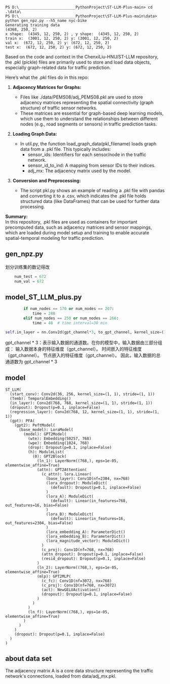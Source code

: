 ```
PS D:\_________________________PythonProject\ST-LLM-Plus-main> cd .\data\
PS D:\_________________________PythonProject\ST-LLM-Plus-main\data> python gen_npz.py --h5_name nyc-bike
Generating training data
(4368, 250, 2)
x shape:  (4345, 12, 250, 2) , y shape:  (4345, 12, 250, 2)
train x:  (3001, 12, 250, 2) y: (3001, 12, 250, 2)
val x:  (672, 12, 250, 2) y: (672, 12, 250, 2)
test x:  (672, 12, 250, 2) y: (672, 12, 250, 2)
```

Based on the code and context in the ChenxiLiu-HNU/ST-LLM repository, the .pkl (pickle) files are primarily used to store and load data objects, especially graph-related data for traffic prediction.

Here’s what the .pkl files do in this repo:

1. **Adjacency Matrices for Graphs:**  
   - Files like ./data/PEMS08/adj_PEMS08.pkl are used to store adjacency matrices representing the spatial connectivity (graph structure) of traffic sensor networks.  
   - These matrices are essential for graph-based deep learning models, which use them to understand the relationships between different nodes (e.g., road segments or sensors) in traffic prediction tasks.

2. **Loading Graph Data:**  
   - In util.py, the function load_graph_data(pkl_filename) loads graph data from a .pkl file. This typically includes:
     - sensor_ids: Identifiers for each sensor/node in the traffic network.
     - sensor_id_to_ind: A mapping from sensor IDs to their indices.
     - adj_mx: The adjacency matrix used by the model.

3. **Conversion and Preprocessing:**  
   - The script pkl.py shows an example of reading a .pkl file with pandas and converting it to a .csv, which indicates the .pkl file holds structured data (like DataFrames) that can be used for further data processing.

**Summary:**  
In this repository, .pkl files are used as containers for important precomputed data, such as adjacency matrices and sensor mappings, which are loaded during model setup and training to enable accurate spatial-temporal modeling for traffic prediction.

## gen_npz.py 

划分训练集的数记得改

```python
    num_test = 672 
    num_val = 672
```


## model_ST_LLM_plus.py

```python
        if num_nodes == 170 or num_nodes == 207:
            time = 288
        elif num_nodes == 250 or num_nodes == 266:
            time = 48  # time interval=30 min
```

```python
self.in_layer = nn.Conv2d(gpt_channel*3, to_gpt_channel, kernel_size=(1, 1))
```

gpt_channel * 3：表示输入数据的通道数。在你的模型中，输入数据由三部分组成：
输入数据本身的特征维度（gpt_channel）。
时间嵌入的特征维度（gpt_channel）。
节点嵌入的特征维度（gpt_channel）。
因此，输入数据的总通道数为 gpt_channel * 3


## model
```
ST_LLM(
  (start_conv): Conv2d(36, 256, kernel_size=(1, 1), stride=(1, 1))
  (Temb): TemporalEmbedding()
  (in_layer): Conv2d(768, 768, kernel_size=(1, 1), stride=(1, 1))
  (dropout): Dropout(p=0.1, inplace=False)
  (regression_layer): Conv2d(768, 12, kernel_size=(1, 1), stride=(1, 1))
  (gpt): PFA(
    (gpt2): PeftModel(
      (base_model): LoraModel(
        (model): GPT2Model(
          (wte): Embedding(50257, 768)
          (wpe): Embedding(1024, 768)
          (drop): Dropout(p=0.1, inplace=False)
          (h): ModuleList(
            (0): GPT2Block(
              (ln_1): LayerNorm((768,), eps=1e-05, elementwise_affine=True)
              (attn): GPT2Attention(
                (c_attn): lora.Linear(
                  (base_layer): Conv1D(nf=2304, nx=768)
                  (lora_dropout): ModuleDict(
                    (default): Dropout(p=0.1, inplace=False)
                  )
                  (lora_A): ModuleDict(
                    (default): Linear(in_features=768, out_features=16, bias=False)
                  )
                  (lora_B): ModuleDict(
                    (default): Linear(in_features=16, out_features=2304, bias=False)
                  )
                  (lora_embedding_A): ParameterDict()
                  (lora_embedding_B): ParameterDict()
                  (lora_magnitude_vector): ModuleDict()
                )
                (c_proj): Conv1D(nf=768, nx=768)
                (attn_dropout): Dropout(p=0.1, inplace=False)
                (resid_dropout): Dropout(p=0.1, inplace=False)
              )
              (ln_2): LayerNorm((768,), eps=1e-05, elementwise_affine=True)
              (mlp): GPT2MLP(
                (c_fc): Conv1D(nf=3072, nx=768)
                (c_proj): Conv1D(nf=768, nx=3072)
                (act): NewGELUActivation()
                (dropout): Dropout(p=0.1, inplace=False)
              )
            )
          )
          (ln_f): LayerNorm((768,), eps=1e-05, elementwise_affine=True)
        )
      )
    )
    (dropout): Dropout(p=0.1, inplace=False)
  )
)
```

## about data set

The adjacency matrix A is a core data structure representing the traffic network's connections, loaded from data/adj_mx.pkl.


